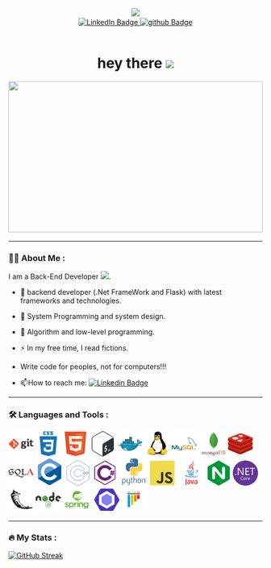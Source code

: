 <div id="header" align="center">
  <img src="https://media.giphy.com/media/M9gbBd9nbDrOTu1Mqx/giphy.gif" width="100"/>
</div>

<div id="badges" align="center">
  <a href="https://www.linkedin.com/in/bahailu-abera-05a154225/">
    <img src="https://img.shields.io/badge/LinkedIn-blueviolet?style=for-the-badge&logo=linkedin&logoColor=white" alt="LinkedIn Badge"/>
  </a>
  <a href="https://github.com/bahailu-abera/">
    <img src="https://img.shields.io/badge/Github-black?style=for-the-badge&logo=github&logoColor=white" alt="github Badge"/>
  </a>
  <div>
  <img src="https://komarev.com/ghpvc/?username=bahailu-abera&style=flat-square&color=blue" alt=""/>
  </div>
</div>

<h1 align="center">
  hey there
  <img src="https://media.giphy.com/media/hvRJCLFzcasrR4ia7z/giphy.gif" width="30px"/>
</h1>

<div id="header" align="center">
  <img src="https://media.giphy.com/media/4H3Ii5eLChYul9p7NL/giphy-downsized-large.gif" width="100%" height="300"/>
</div>

---

### :man_technologist: About Me :
I am a Back-End Developer <img src="https://media.giphy.com/media/RbDKaczqWovIugyJmW/giphy.gif" width="100">.
- :telescope: backend developer (.Net FrameWork and Flask) with latest frameworks and technologies.

- :seedling: System Programming and system design.
- :seedling: Algorithm and low-level programming.

- :zap: In my free time, I read fictions.

-  Write code for peoples, not for computers!!!

- :mailbox:How to reach me: [![Linkedin Badge](https://img.shields.io/badge/kakbar-blue?style=flat&logo=Linkedin&logoColor=white)](https://www.linkedin.com/in/bahailu-abera-05a154225/)

---

### :hammer_and_wrench: Languages and Tools :

<div>
  <img src="https://github.com/devicons/devicon/blob/master/icons/git/git-original-wordmark.svg" title="Git" **alt="Git" width="50" height="50"/>
  <img src="https://github.com/devicons/devicon/blob/master/icons/css3/css3-plain-wordmark.svg"  title="CSS3" alt="CSS" width="50" height="50"/>
  <img src="https://github.com/devicons/devicon/blob/master/icons/html5/html5-original.svg" title="HTML5" alt="HTML" width="50" height="50"/>
  <img src="https://github.com/devicons/devicon/blob/master/icons/bash/bash-plain.svg" title="Bash" **alt="Bash" width="50" height="50"/>
  <img src="https://github.com/devicons/devicon/blob/master/icons/docker/docker-original.svg" title="Docker" **alt="Docker" width="50" height="50"/>
  <img src="https://github.com/devicons/devicon/blob/master/icons/linux/linux-original.svg" title="Linux" **alt="Linux" width="50" height="50"/>
  <img src="https://github.com/devicons/devicon/blob/master/icons/mysql/mysql-original-wordmark.svg" title="MySQL"  alt="MySQL" width="50" height="50"/>&nbsp;
  <img src="https://github.com/devicons/devicon/blob/master/icons/mongodb/mongodb-original-wordmark.svg" title="Mongodb" **alt="Mongo db" width="50" height="50"/>
   <img src="https://github.com/devicons/devicon/blob/master/icons/redis/redis-original.svg" title="redis" **alt="redis" width="50" height="50"/>
   <img src="https://github.com/devicons/devicon/blob/master/icons/sqlalchemy/sqlalchemy-original.svg" title="SqlAlchemy" **alt="SqlAlchemy" width="50" height="50"/>  
  <img src="https://github.com/devicons/devicon/blob/master/icons/c/c-original.svg" title="C" **alt="C" width="55" height="55"/>
  <img src="https://github.com/devicons/devicon/blob/master/icons/cplusplus/cplusplus-line.svg" title="cplusplus" **alt="cplusplus" width="50" height="50"/>
  <img src="https://github.com/devicons/devicon/blob/master/icons/csharp/csharp-line.svg" title="csharp" **alt="csharp" width="50" height="50"/>
  <img src="https://github.com/devicons/devicon/blob/master/icons/python/python-original-wordmark.svg" title="Python" **alt="Python" width="55" height="55"/>
   <img src="https://github.com/devicons/devicon/blob/master/icons/javascript/javascript-original.svg" title="JavaScript" alt="JavaScript" width="50" height="50"/>&nbsp;
    <img src="https://github.com/devicons/devicon/blob/master/icons/java/java-original-wordmark.svg" title="Java" alt="Java" width="50" height="50"/>
   <img src="https://github.com/devicons/devicon/blob/master/icons/nginx/nginx-original.svg" title="Nginx" **alt="Nginx" width="50" height="50"/>
   <img src="https://github.com/devicons/devicon/blob/master/icons/dotnetcore/dotnetcore-original.svg" title="dotnetcore" **alt="dotnetcore" width="50" height="50"/>
  <img src="https://github.com/devicons/devicon/blob/master/icons/flask/flask-original.svg" title="flask" **alt="flask" width="50" height="50"/>
    <img src="https://github.com/devicons/devicon/blob/master/icons/nodejs/nodejs-original-wordmark.svg" title="NodeJS" alt="NodeJS" width="50" height="50"/>&nbsp;
    <img src="https://github.com/devicons/devicon/blob/master/icons/spring/spring-original-wordmark.svg" title="Spring" alt="Spring" width="50" height="50"/>&nbsp;
  <img src="https://github.com/devicons/devicon/blob/master/icons/eslint/eslint-original.svg" title="eslint" **alt="eslint" width="50" height="50"/>
  <img src="https://github.com/devicons/devicon/blob/master/icons/pytest/pytest-original.svg" title="pytest" **alt="pytest" width="50" height="50"/>
</div>

---

### :fire: My Stats :
[![GitHub Streak](http://github-readme-streak-stats.herokuapp.com?user=bahailu-abera&theme=dark&date_format=M%20j%5B%2C%20Y%5D)](https://git.io/streak-stats)

